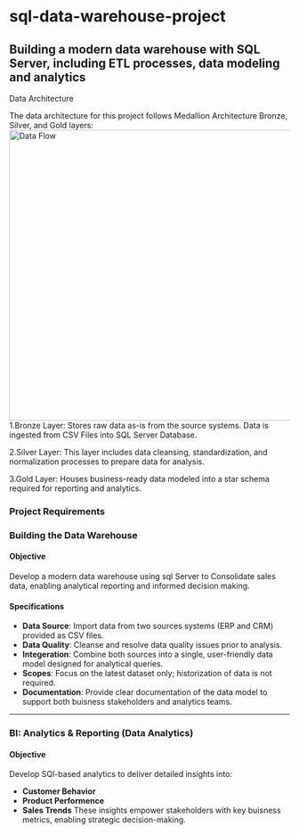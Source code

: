 # sql-data-warehouse-project
Building a modern data warehouse with SQL Server, including ETL processes, data modeling and analytics
---
 Data Architecture
 
The data architecture for this project follows Medallion Architecture Bronze, Silver, and Gold layers:
<img width="829" height="522" alt="Data Flow" src="https://github.com/user-attachments/assets/ed647376-e23e-4e2d-971a-2d68bdd1d5df" />
1.Bronze Layer: Stores raw data as-is from the source systems. Data is ingested from CSV Files into SQL Server Database.

2.Silver Layer: This layer includes data cleansing, standardization, and normalization processes to prepare data for analysis.

3.Gold Layer: Houses business-ready data modeled into a star schema required for reporting and analytics.

### Project Requirements

### Building the Data Warehouse

#### Objective
Develop a modern data warehouse using sql Server to Consolidate sales data, enabling analytical reporting and informed decision making.

#### Specifications
- **Data Source**: Import data from two sources systems (ERP and CRM) provided as CSV files.
- **Data Quality**: Cleanse and resolve data quality issues prior to analysis.
- **Integeration**: Combine both sources into a single, user-friendly data model designed for analytical queries.
- **Scopes**: Focus on the latest dataset only; historization of data is not required.
- **Documentation**: Provide clear documentation of the data model to support both buisness stakeholders and analytics teams.

---
### BI: Analytics & Reporting (Data Analytics)

#### Objective
Develop SQl-based analytics to deliver detailed insights into:
- **Customer Behavior**
- **Product Performence**
- **Sales Trends**
  These insights empower stakeholders with key buisness metrics, enabling strategic decision-making.
